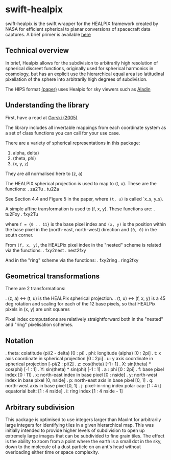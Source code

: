 # swift-healpix

swift-healpix is the swift wrapper for the HEALPIX framework created by NASA for efficient spherical to planar conversions of spacecraft data captures. A brief primer is available [here](https://healpix.jpl.nasa.gov/pdf/intro.pdf)

## Technical overview

In brief, Healpix allows for the subdivision to arbitrarily high resolution of spherical discreet functions, originally used for spherical harmonics in cosmology, but has an explicit use the hierarchical equal area iso latitudinal pixellation of the sphere into arbitrarily high degrees of subdivision. 

The HIPS format [(paper)](https://www.ivoa.net/documents/HiPS/20170406/PR-HIPS-1.0-20170406.pdf) uses Healpix for sky viewers such as [Aladin](https://aladin.u-strasbg.fr)


## Understanding the library

First, have a read at [Gorski (2005)](http://iopscience.iop.org/article/10.1086/427976/pdf)

The library includes all invertable mappings from each coordinate system as a set of class functions you can call for your use case.

There are a variety of spherical representations in this package:
1. alpha, delta)
2. (theta, phi)
3.  (x, y, z)

They are all normalised here to (z, a) 

The HEALPIX spherical projection is used to map to (t, u). These are the functions:
. za2Tu
. tu2Za

See Section 4.4 and Figure 5 in the paper, where `(t, u)` is called `x_s, y_s).

A simple affine transformation is used to (f, x, y). These functions are:
. tu2Fxy
. fxy2Tu

where `f = {0 .. 11}` is the base pixel index and `(x, y)` is the position within the base pixel in the (north-east, north-west) direction
and `(0, 0)` in the south corner.

From `(f, x, y)`, the HEALPix pixel index in the "nested" scheme is related via the functions:
. fxy2nest
. nest2fxy

And in the "ring" scheme via the functions:
. fxy2ring
. ring2fxy

## Geometrical transformations

There are 2 transformations:

. (z, a) <-> (t, u) is the HEALPix spherical projection. 
. (t, u) <-> (f, x, y) is a 45 deg rotation and scaling for each of the 12 base pixels, so that HEALPix pixels in (x, y) are unit squares

Pixel index computations are relatively straightforward both in the "nested" and "ring" pixelisation schemes.

## Notation

. theta: colatitude (pi/2 - delta) [0 : pi]
. phi: longitude (alpha) [0 : 2pi]
. t: x axis coordinate in spherical projection [0 : 2pi]
. u: y axis coordinate in spherical projection [-pi/2 : pi/2]
. z: cos(theta) [-1 : 1]
. X: sin(theta) * cos(phi) [-1 :  1]
. Y: sin(theta) * sin(phi) [-1 : 1]
. a : phi [0 : 2pi]
. f: base pixel index [0 : 11]
. x: north-east index in base pixel [0 : nside]
. y: north-west index in base pixel [0, nside]
. p: north-east axis in base pixel [0, 1]
. q: north-west axis in base pixel [0, 1]
. j: pixel-in-ring index polar cap: [1 : 4 i] equatorial belt: [1 : 4 nside]
. i: ring index [1 : 4 nside - 1]

## Arbitrary subdivision 

This package is optimised to use integers larger than MaxInt for arbitrarily large integers for identifying tiles in a given hierarchical map. This was initially intended to provide higher levels of subdivision to open up extremely large images that can be subdivided to fine grain tiles. The effect is the ability to zoom from a point where the earth is a small dot in the sky, down to the molecule of a dust particle on an ant's head without overloading either time or space complexity.
